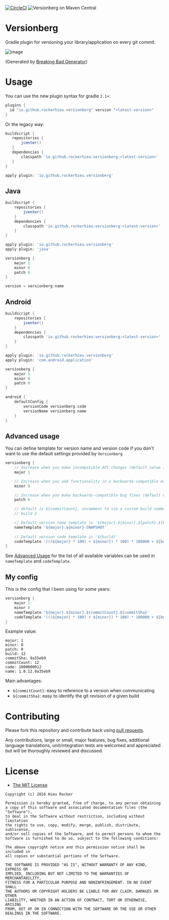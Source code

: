 [![CircleCI](https://circleci.com/gh/rockerhieu/Versionberg.svg?style=svg)](https://circleci.com/gh/rockerhieu/Versionberg)
![Versionberg on Maven Central](https://img.shields.io/maven-central/v/io.github.rockerhieu/versionberg.svg)

# Versionberg

Gradle plugin for versioning your library/application on every git commit.

![image](https://github.com/rockerhieu/Versionberg/raw/master/assets/poster.jpg)

(Generated by [Breaking Bad Generator](http://sbll.org/breakingbad/))

# Usage
You can use the new plugin syntax for gradle `2.1+`:
```groovy
plugins {
  id "io.github.rockerhieu.versionberg" version "<latest-version>"
}
```

Or the legacy way:
 ```groovy
buildscript {
    repositories {
        jcenter()
    }
    dependencies {
        classpath 'io.github.rockerhieu:versionberg:<latest-version>'
    }
}

apply plugin: 'io.github.rockerhieu.versionberg'
```

## Java
```groovy
buildscript {
    repositories {
        jcenter()
    }
    dependencies {
        classpath 'io.github.rockerhieu:versionberg:<latest-version>'
    }
}

apply plugin: 'io.github.rockerhieu.versionberg'
apply plugin: 'java'

versionberg {
    major 1
    minor 0
    patch 0
}

version = versionberg.name
```

## Android
```groovy
buildscript {
    repositories {
        jcenter()
    }
    dependencies {
        classpath 'io.github.rockerhieu:versionberg:<latest-version>'
    }
}

apply plugin: 'io.github.rockerhieu.versionberg'
apply plugin: 'com.android.application'

versionberg {
    major 1
    minor 0
    patch 0
}

android {
    defaultConfig {
        versionCode versionberg.code
        versionName versionberg.name
    }
}
```

## Advanced usage
You can define template for version name and version code if you don't want to use the default settings provided by `Versionberg`

```groovy
versionberg {
    // Increase when you make incompatible API changes (default value is 0)
    major 1

    // Increase when you add functionality in a backwards-compatible manner (default value is 0)
    minor 0

    // Increase when you make backwards-compatible bug fixes (default value is 0)
    patch 0

    // default is ${commitCount}, uncomment to use a custom build number
    // build 2

    // Default version name template is '${major}.${minor}.${patch}.${build}'
    nameTemplate '${major}.${minor}-SNAPSHOT'
    
    // Default version code template is '${build}'
    codeTemplate '(((${major} * 100) + ${minor}) * 100) * 100000 + ${build}'
}
```

See [Advanced Usage](https://github.com/rockerhieu/Versionberg/wiki/Advanced-Usage#template-variables) for the list of all available variables can be used in `nameTemplate` and `codeTemplate`.

## My config
This is the config that I been using for some years:
```groovy
versionberg {
    major 1
    minor 0
    nameTemplate '${major}.${minor}.${commitCount}.${commitSha}'
    codeTemplate '(((${major} * 100) + ${minor}) * 100) * 100000 + ${build}'
}
```

Example value:
```
major: 1
minor: 0
patch: 0
build: 12
commitSha: 9a35eb9
commitCount: 12
code: 1000000012
name: 1.0.12.9a35eb9
```

Main advantages:
* `${commitCount}`: easy to reference to a version when communicating
* `${commitSha}`: easy to identify the git revision of a given build

# Contributing

Please fork this repository and contribute back using
[pull requests](https://github.com/rockerhieu/Versionberg/pulls).

Any contributions, large or small, major features, bug fixes, additional
language translations, unit/integration tests are welcomed and appreciated
but will be thoroughly reviewed and discussed.

# License

* [The MIT License](https://opensource.org/licenses/MIT)

```
Copyright (c) 2016 Hieu Rocker

Permission is hereby granted, free of charge, to any person obtaining
a copy of this software and associated documentation files (the "Software"),
to deal in the Software without restriction, including without limitation
the rights to use, copy, modify, merge, publish, distribute, sublicense,
and/or sell copies of the Software, and to permit persons to whom the
Software is furnished to do so, subject to the following conditions:

The above copyright notice and this permission notice shall be included in
all copies or substantial portions of the Software.

THE SOFTWARE IS PROVIDED "AS IS", WITHOUT WARRANTY OF ANY KIND, EXPRESS OR
IMPLIED, INCLUDING BUT NOT LIMITED TO THE WARRANTIES OF MERCHANTABILITY,
FITNESS FOR A PARTICULAR PURPOSE AND NONINFRINGEMENT. IN NO EVENT SHALL
THE AUTHORS OR COPYRIGHT HOLDERS BE LIABLE FOR ANY CLAIM, DAMAGES OR OTHER
LIABILITY, WHETHER IN AN ACTION OF CONTRACT, TORT OR OTHERWISE, ARISING
FROM, OUT OF OR IN CONNECTION WITH THE SOFTWARE OR THE USE OR OTHER
DEALINGS IN THE SOFTWARE.
```
